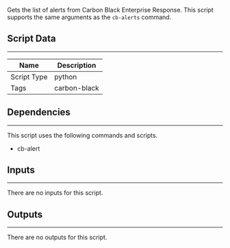 Gets the list of alerts from Carbon Black Enterprise Response. This script supports the same arguments as the `cb-alerts` command.

## Script Data

---

| **Name** | **Description** |
| --- | --- |
| Script Type | python |
| Tags | carbon-black |


## Dependencies

---
This script uses the following commands and scripts.

* cb-alert

## Inputs

---
There are no inputs for this script.

## Outputs

---
There are no outputs for this script.
